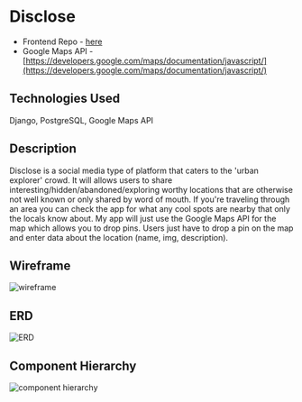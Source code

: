 # Disclose
- Frontend Repo - [here](https://github.com/JCollinJones25/disclose-react)
- Google Maps API - [https://developers.google.com/maps/documentation/javascript/](https://developers.google.com/maps/documentation/javascript/)

## Technologies Used
Django, PostgreSQL, Google Maps API

## Description
Disclose is a social media type of platform that caters to the 'urban explorer' crowd. It will allows users to share interesting/hidden/abandoned/exploring worthy locations that are otherwise not well known or only shared by word of mouth. If you're traveling through an area you can check the app for what any cool spots are nearby that only the locals know about. My app will just use the Google Maps API for the map which allows you to drop pins. Users just have to drop a pin on the map and enter data about the location (name, img, description).


## Wireframe
![wireframe](https://github.com/JCollinJones25/disclose/blob/main/images/wireframe.png?raw=true)


## ERD
![ERD](https://github.com/JCollinJones25/disclose/blob/main/images/ERD.png?raw=true)


## Component Hierarchy
![component hierarchy](https://github.com/JCollinJones25/disclose/blob/main/images/component_hierarchy.png?raw=true)
